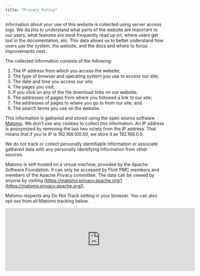 ```yaml
---
title: "Privacy Policy"
---
```


Information about your use of this website is collected using server access logs.
We do this to understand what parts of the website are important to our users,
what features are most frequently read up on, where users get lost in the documentation, etc.
This data allows us to better understand how users use the system, the website, and the docs
and where to focus improvements next.

The collected information consists of the following:

1. The IP address from which you access the website;
2. The type of browser and operating system you use to access our site;
3. The date and time you access our site;
4. The pages you visit;
5. If you click on any of the file download links on our website;
6. The addresses of pages from where you followed a link to our site;
7. The addresses of pages to where you go to from our site; and
8. The search terms you use on the website.

This information is gathered and stored using the open source software [Matomo](https://matomo.org/).
We don't use any cookies to collect this information. An IP address is anonymized by removing
the last two octets from the IP address. That means that if you're IP is 192.168.100.50, we store it as
192.168.0.0.

We do not track or collect personally identifiable information or associate gathered
data with any personally identifying information from other sources.

Matomo is self-hosted on a virtual machine, provided by the Apache Software Foundation.
It can only be accessed by Flink PMC members and members of the Apache Privacy committee.
The data can be viewed by anyone by visiting [https://matomo.privacy.apache.org/](https://matomo.privacy.apache.org/).

Matomo respects any Do Not Track setting in your browser. You can also opt-out from all Matomo tracking below.

<iframe
style="border: 0; height: 200px; width: 600px;"
src="https://matomo.privacy.apache.org/index.php?module=CoreAdminHome&action=optOut&language=en&backgroundColor=&fontColor=&fontSize=14px&fontFamily=%22Helvetica%20Neue%22%2CHelvetica%2CArial%2Csans-serif"
></iframe>

